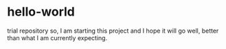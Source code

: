 # hello-world
trial repository
so, I am starting this project and I hope it will go well, better than what I am currently expecting. 
